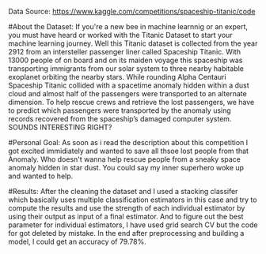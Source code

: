 Data Source: https://www.kaggle.com/competitions/spaceship-titanic/code

#About the Dataset: 
If you're a new bee in machine learnnig or an expert, you must have heard or worked with the Titanic Dataset to start your machine learning journey. Well this Titanic dataset is collected from the year 2912 from an intersteller passenger liner called Spaceship Titanic. With 13000 people of on board and on its maiden voyage this spaceship was transporting immigrants from our solar system to three nearby habitable exoplanet orbiting the nearby stars. While rounding Alpha Centauri Spaceship Titanic collided with a spacetime anomaly hidden within a dust cloud and almost half of the passengers were transported to an alternate dimension. To help rescue crews and retrieve the lost passengers, we have to predict which passengers were transported by the anomaly using records recovered from the spaceship’s damaged computer system. SOUNDS INTERESTING RIGHT?

#Personal Goal: 
As soon as i read the description about this competition I got excited immidiately and wanted to save all thsoe lost people from that Anomaly. Who doesn't wanna help rescue people from a sneaky space anomaly hidden in star dust. You could say my inner superhero woke up and wanted to help.

#Results:
After the cleaning the dataset and I used a stacking classifer which basically uses multiple classification estimators in this case and try to compute the results and use the strength of each individual estimator by using their output as input of a final estimator. And to figure out the best parameter for individual estimators, I have used grid search CV but the code for got deleted by mistake. In the end after preprocessing and building a model, I could get an accuracy of 79.78%.
